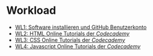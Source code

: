 # Workload

- [WL1: Software installieren und GitHub Benutzerkonto](https://webmapping.github.io/workload/wl1)
- [WL2: HTML Online Tutorials der *Codecademy*](https://webmapping.github.io/workload/wl2)
- [WL3: CSS Online Tutorials der *Codecademy*](https://webmapping.github.io/workload/wl3)
- [WL4: Javascript Online Tutorials der *Codecademy*](https://webmapping.github.io/workload/wl4)
